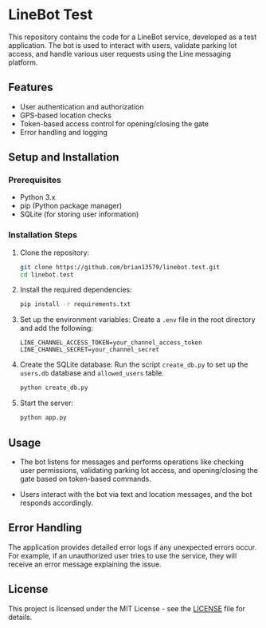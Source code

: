 # LineBot Test

This repository contains the code for a LineBot service, developed as a test application. The bot is used to interact with users, validate parking lot access, and handle various user requests using the Line messaging platform.

## Features

- User authentication and authorization
- GPS-based location checks
- Token-based access control for opening/closing the gate
- Error handling and logging

## Setup and Installation

### Prerequisites

- Python 3.x
- pip (Python package manager)
- SQLite (for storing user information)

### Installation Steps

1. Clone the repository:
   ```bash
   git clone https://github.com/brian13579/linebot.test.git
   cd linebot.test
   ```

2. Install the required dependencies:
   ```bash
   pip install -r requirements.txt
   ```

3. Set up the environment variables:
   Create a `.env` file in the root directory and add the following:
   ```env
   LINE_CHANNEL_ACCESS_TOKEN=your_channel_access_token
   LINE_CHANNEL_SECRET=your_channel_secret
   ```

4. Create the SQLite database:
   Run the script `create_db.py` to set up the `users.db` database and `allowed_users` table.

   ```bash
   python create_db.py
   ```

5. Start the server:
   ```bash
   python app.py
   ```

## Usage

- The bot listens for messages and performs operations like checking user permissions, validating parking lot access, and opening/closing the gate based on token-based commands.

- Users interact with the bot via text and location messages, and the bot responds accordingly.

## Error Handling

The application provides detailed error logs if any unexpected errors occur. For example, if an unauthorized user tries to use the service, they will receive an error message explaining the issue.

## License

This project is licensed under the MIT License - see the [LICENSE](LICENSE) file for details.